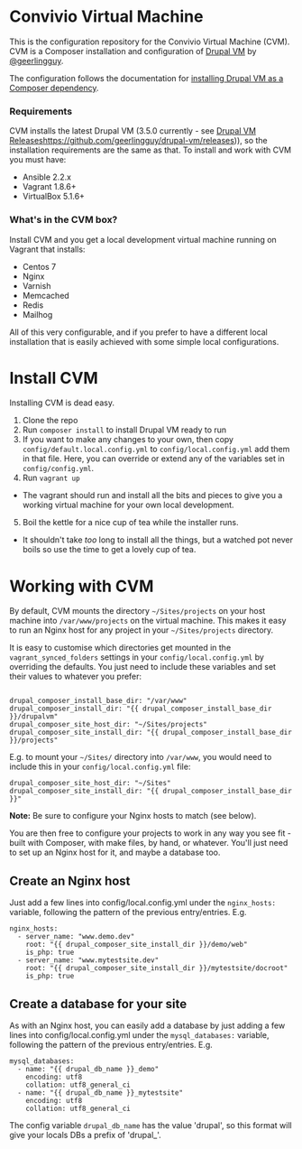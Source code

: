 # Convivio Virtual Machine

This is the configuration repository for the Convivio Virtual Machine (CVM). CVM is a Composer installation and configuration of [Drupal VM](https://github.com/geerlingguy/drupal-vm) by [@geerlingguy](https://github.com/geerlingguy).
  
The configuration follows the documentation for [installing Drupal VM as a Composer dependency](http://docs.drupalvm.com/en/latest/other/drupalvm-composer-dependency/).

### Requirements

CVM installs the latest Drupal VM (3.5.0 currently - see [Drupal VM Releases]()https://github.com/geerlingguy/drupal-vm/releases)), so the installation requirements are the same as that. To install and work with CVM you must have:

- Ansible 2.2.x
- Vagrant 1.8.6+
- VirtualBox 5.1.6+

### What's in the CVM box? 

Install CVM and you get a local development virtual machine running on Vagrant that installs:

- Centos 7
- Nginx
- Varnish
- Memcached
- Redis
- Mailhog

All of this very configurable, and if you prefer to have a different local installation that is easily achieved with some simple local configurations.

# Install CVM

Installing CVM is dead easy.

1. Clone the repo
2. Run `composer install` to install Drupal VM ready to run
3. If you want to make any changes to your own, then copy `config/default.local.config.yml` to `config/local.config.yml` add them in that file. Here, you can override or extend any of the variables set in `config/config.yml`.
4. Run `vagrant up`
  - The vagrant should run and install all the bits and pieces to give you a working virtual machine for your own local development.
5. Boil the kettle for a nice cup of tea while the installer runs.
  - It shouldn't take _too_ long to install all the things, but a watched pot never boils so use the time to get a lovely cup of tea.
  
# Working with CVM

By default, CVM mounts the directory `~/Sites/projects` on your host machine into `/var/www/projects` on the virtual machine. This makes it easy to run an Nginx host for any project in your `~/Sites/projects` directory.

It is easy to customise which directories get mounted in the `vagrant_synced_folders` settings in your `config/local.config.yml` by overriding the defaults. You just need to include these variables and set their values to whatever you prefer:
 
 ```

drupal_composer_install_base_dir: "/var/www"
drupal_composer_install_dir: "{{ drupal_composer_install_base_dir }}/drupalvm"
drupal_composer_site_host_dir: "~/Sites/projects"
drupal_composer_site_install_dir: "{{ drupal_composer_install_base_dir }}/projects"
 ```
 
 E.g. to mount your `~/Sites/` directory into `/var/www`, you would need to include this in your `config/local.config.yml` file:
 
 ```
 drupal_composer_site_host_dir: "~/Sites"
 drupal_composer_site_install_dir: "{{ drupal_composer_install_base_dir }}"
  ```
  
**Note:** Be sure to configure your Nginx hosts to match (see below). 

You are then free to configure your projects to work in any way you see fit - built with Composer, with make files, by hand, or whatever. You'll just need to set up an Nginx host for it, and maybe a database too.

## Create an Nginx host

Just add a few lines into config/local.config.yml under the `nginx_hosts:` variable, following the pattern of the previous entry/entries. E.g.

```
nginx_hosts:
  - server_name: "www.demo.dev"
    root: "{{ drupal_composer_site_install_dir }}/demo/web"
    is_php: true
  - server_name: "www.mytestsite.dev"
    root: "{{ drupal_composer_site_install_dir }}/mytestsite/docroot"
    is_php: true
```

## Create a database for your site

As with an Nginx host, you can easily add a database by just adding a few lines into config/local.config.yml under the `mysql_databases:` variable, following the pattern of the previous entry/entries. E.g.
 
```
mysql_databases:
  - name: "{{ drupal_db_name }}_demo"
    encoding: utf8
    collation: utf8_general_ci
  - name: "{{ drupal_db_name }}_mytestsite"
    encoding: utf8
    collation: utf8_general_ci
```

The config variable `drupal_db_name` has the value 'drupal', so this format will give your locals DBs a prefix of 'drupal_'.
